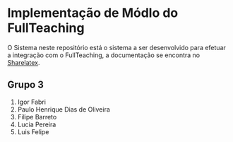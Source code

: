 # Implementação de Módlo do FullTeaching
O Sistema neste repositório está o sistema a ser desenvolvido para efetuar a integração com o FullTeaching, a documentação se encontra no [Sharelatex]().
## Grupo 3
1. Igor Fabri
2. Paulo Henrique Dias de Oliveira
3. Filipe Barreto
4. Lucia Pereira
5. Luis Felipe
